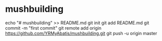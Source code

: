 # mushbuilding
echo "# mushbuilding" >> README.md
git init
git add README.md
git commit -m "first commit"
git remote add origin https://github.com/YRMyAbatis/mushbuilding.git
git push -u origin master
